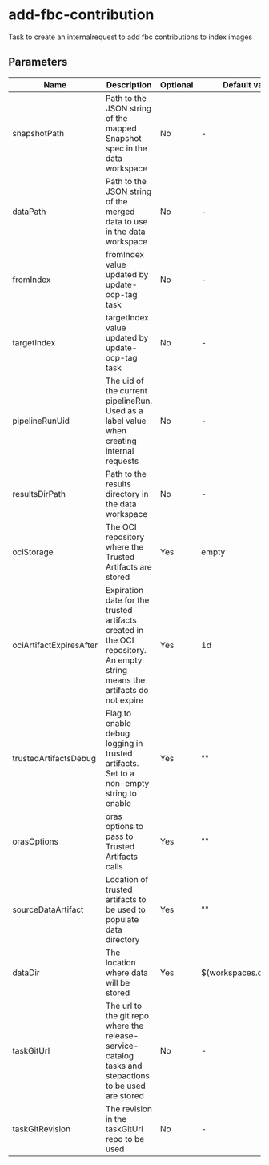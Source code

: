# add-fbc-contribution

Task to create an internalrequest to add fbc contributions to index images

## Parameters

| Name                    | Description                                                                                                                | Optional | Default value           |
|-------------------------|----------------------------------------------------------------------------------------------------------------------------|----------|-------------------------|
| snapshotPath            | Path to the JSON string of the mapped Snapshot spec in the data workspace                                                  | No       | -                       |
| dataPath                | Path to the JSON string of the merged data to use in the data workspace                                                    | No       | -                       |
| fromIndex               | fromIndex value updated by update-ocp-tag task                                                                             | No       | -                       |
| targetIndex             | targetIndex value updated by update-ocp-tag task                                                                           | No       | -                       |
| pipelineRunUid          | The uid of the current pipelineRun. Used as a label value when creating internal requests                                  | No       | -                       |
| resultsDirPath          | Path to the results directory in the data workspace                                                                        | No       | -                       |
| ociStorage              | The OCI repository where the Trusted Artifacts are stored                                                                  | Yes      | empty                   |
| ociArtifactExpiresAfter | Expiration date for the trusted artifacts created in the OCI repository. An empty string means the artifacts do not expire | Yes      | 1d                      |
| trustedArtifactsDebug   | Flag to enable debug logging in trusted artifacts. Set to a non-empty string to enable                                     | Yes      | ""                      |
| orasOptions             | oras options to pass to Trusted Artifacts calls                                                                            | Yes      | ""                      |
| sourceDataArtifact      | Location of trusted artifacts to be used to populate data directory                                                        | Yes      | ""                      |
| dataDir                 | The location where data will be stored                                                                                     | Yes      | $(workspaces.data.path) |
| taskGitUrl              | The url to the git repo where the release-service-catalog tasks and stepactions to be used are stored                      | No       | -                       |
| taskGitRevision         | The revision in the taskGitUrl repo to be used                                                                             | No       | -                       |
